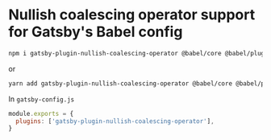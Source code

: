 # Nullish coalescing operator support for Gatsby's Babel config

```bash
npm i gatsby-plugin-nullish-coalescing-operator @babel/core @babel/plugin-proposal-nullish-coalescing-operator
```

or

```bash
yarn add gatsby-plugin-nullish-coalescing-operator @babel/core @babel/plugin-proposal-nullish-coalescing-operator
```

In `gatsby-config.js`

```js
module.exports = {
  plugins: ['gatsby-plugin-nullish-coalescing-operator'],
}
```
